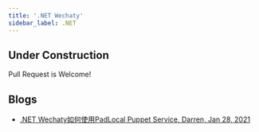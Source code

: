 ```yaml
---
title: '.NET Wechaty'
sidebar_label: .NET
---
```


## Under Construction

Pull Request is Welcome!

## Blogs

- [.NET Wechaty如何使用PadLocal Puppet Service, Darren, Jan 28, 2021](https://wechaty.js.org/2021/01/28/csharp-wechaty-for-padlocal-puppet-service/)
